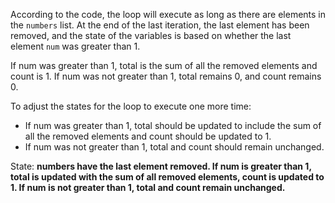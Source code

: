 According to the code, the loop will execute as long as there are elements in the `numbers` list. At the end of the last iteration, the last element has been removed, and the state of the variables is based on whether the last element `num` was greater than 1. 

If num was greater than 1, total is the sum of all the removed elements and count is 1. If num was not greater than 1, total remains 0, and count remains 0. 

To adjust the states for the loop to execute one more time:
- If num was greater than 1, total should be updated to include the sum of all the removed elements and count should be updated to 1.
- If num was not greater than 1, total and count should remain unchanged.

State: **numbers have the last element removed. If num is greater than 1, total is updated with the sum of all removed elements, count is updated to 1. If num is not greater than 1, total and count remain unchanged.**